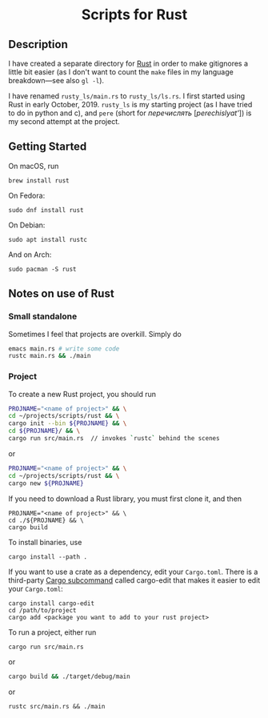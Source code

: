 <h1 align="center">
Scripts for Rust
</h1>


## Description
I have created a separate directory for [Rust](https://www.wikiwand.com/en/Rust_(programming_language)) in order to make gitignores a little bit easier (as I don't want to count the `make` files in my language breakdown&mdash;see also `gl -l`).

I have renamed `rusty_ls/main.rs` to `rusty_ls/ls.rs`.  I first started using Rust in early October, 2019.  `rusty_ls` is my starting project (as I have tried to do in python and c), and `pere` (short for *перечислять* [*perechislyat'*]) is my second attempt at the project.

## Getting Started
On macOS, run
```
brew install rust
```
On Fedora:
```
sudo dnf install rust
```
On Debian:
```
sudo apt install rustc
```
And on Arch:
```
sudo pacman -S rust
```

## Notes on use of Rust
### Small standalone
Sometimes I feel that projects are overkill.  Simply do
```bash
emacs main.rs # write some code
rustc main.rs && ./main
```

### Project
To create a new Rust project, you should run
```bash
PROJNAME="<name of project>" && \
cd ~/projects/scripts/rust && \
cargo init --bin ${PROJNAME} && \
cd ${PROJNAME}/ && \
cargo run src/main.rs  // invokes `rustc` behind the scenes
```
or
```bash
PROJNAME="<name of project>" && \
cd ~/projects/scripts/rust && \
cargo new ${PROJNAME}
```
If you need to download a Rust library, you must first clone it, and then
```
PROJNAME="<name of project>" && \
cd ./${PROJNAME} && \
cargo build
```
To install binaries, use 
```
cargo install --path .
```
If you want to use a crate as a dependency, edit your `Cargo.toml`.  There is a third-party [Cargo subcommand](https://github.com/killercup/cargo-edit) called cargo-edit that makes it easier to edit your `Cargo.toml`:
```
cargo install cargo-edit
cd /path/to/project
cargo add <package you want to add to your rust project>
```
To run a project, either run
```bash
cargo run src/main.rs
```
or 
```bash
cargo build && ./target/debug/main
```
or
```
rustc src/main.rs && ./main
```
